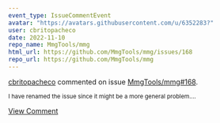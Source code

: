 ```yaml
---
event_type: IssueCommentEvent
avatar: "https://avatars.githubusercontent.com/u/6352283?"
user: cbritopacheco
date: 2022-11-10
repo_name: MmgTools/mmg
html_url: https://github.com/MmgTools/mmg/issues/168
repo_url: https://github.com/MmgTools/mmg
---
```


<a href='https://github.com/cbritopacheco' target='_blank'>cbritopacheco</a> commented on issue <a href='https://github.com/MmgTools/mmg/issues/168' target='_blank'>MmgTools/mmg#168</a>.

<small>I have renamed the issue since it might be a more general problem....</small>

<a href='https://github.com/MmgTools/mmg/issues/168' target='_blank'>View Comment</a>